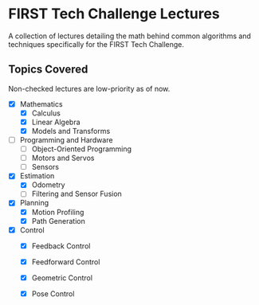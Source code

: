 # FIRST Tech Challenge Lectures
A collection of lectures detailing the math behind common algorithms and techniques specifically for the FIRST Tech Challenge. 

## Topics Covered
Non-checked lectures are low-priority as of now.
- [x] Mathematics
  - [x] Calculus
  - [x] Linear Algebra
  - [x] Models and Transforms
- [ ] Programming and Hardware
  - [ ] Object-Oriented Programming
  - [ ] Motors and Servos
  - [ ] Sensors
- [x] Estimation
  - [x] Odometry
  - [ ] Filtering and Sensor Fusion
- [x] Planning
  - [x] Motion Profiling
  - [x] Path Generation
- [x] Control
  - [x] Feedback Control
  - [x] Feedforward Control
  - [x] Geometric Control
  - [x] Pose Control

